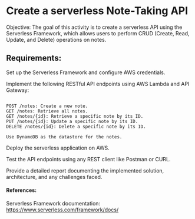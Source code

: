 # Create a serverless Note-Taking API

Objective: The goal of this activity is to create a serverless API using the Serverless Framework, which allows users to perform CRUD (Create, Read, Update, and Delete) operations on notes.

## Requirements:

Set up the Serverless Framework and configure AWS credentials.


Implement the following RESTful API endpoints using AWS Lambda and API Gateway:

```

POST /notes: Create a new note.
GET /notes: Retrieve all notes.
GET /notes/{id}: Retrieve a specific note by its ID.
PUT /notes/{id}: Update a specific note by its ID.
DELETE /notes/{id}: Delete a specific note by its ID.

Use DynamoDB as the datastore for the notes.
```
Deploy the serverless application on AWS.

Test the API endpoints using any REST client like Postman or CURL.

Provide a detailed report documenting the implemented solution, architecture, and any challenges faced.



#### References:
Serverless Framework documentation: https://www.serverless.com/framework/docs/

